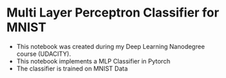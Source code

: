 # Multi Layer Perceptron Classifier for MNIST
* This notebook was created during my Deep Learning Nanodegree course (UDACITY).
* This notebook implements a MLP Classifier in Pytorch 
* The classifier is trained on MNIST Data 
